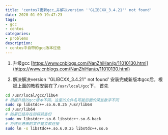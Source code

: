 ```yaml
---
title: 'centos7更新gcc,并解决version ''GLIBCXX_3.4.21'' not found'
date: 2020-01-09 19:47:23
tags:
- gcc
- centos
categories:
- problems
description:
- centos中自带的gcc版本过低
---
```


<!--more-->
1. 升级gcc
[https://www.cnblogs.com/NanZhiHan/p/11010130.html](https://www.cnblogs.com/NanZhiHan/p/11010130.html)

2. 解决解决version ''GLIBCXX_3.4.21'' not found'
安装完成新版本gcc后，根据上面的教程安装在了`/usr/local/gcc`下，
首先
```bash
cd /usr/local/gcc/lib64
# 根据升级的gcc版本不同，这里的文件名可能后面的某些数字不同
sudo cp libstdc++.so.6.0.25 /usr/lib64
cd /usr/lib64
# 如果已经存在则将其备份
sudo mv libstdc++.so.6 libstdc++.so.6.back
# 将拷贝进来的文件建立软连接
sudo ln -s libstdc++.so.6.0.25 libstdc++.so.6
```

